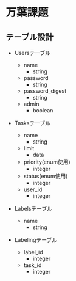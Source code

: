 # 万葉課題

## テーブル設計

- Usersテーブル
  - name
    - string
  - password
    - string
  - password_digest
    - string
  - admin
    - boolean

- Tasksテーブル
  - name
    - string
  - limit
    - data
  - priority(enum使用)
    - integer
  - status(enum使用)
    - integer
  - user_id
    - integer

- Labelsテーブル
  - name
    - string

- Labelingテーブル
  - label_id
    - integer
  - task_id
    - integer
